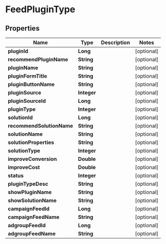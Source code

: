 

# FeedPluginType


## Properties

Name | Type | Description | Notes
------------ | ------------- | ------------- | -------------
**pluginId** | **Long** |  |  [optional]
**recommendPluginName** | **String** |  |  [optional]
**pluginName** | **String** |  |  [optional]
**pluginFormTitle** | **String** |  |  [optional]
**pluginButtonName** | **String** |  |  [optional]
**pluginSource** | **Integer** |  |  [optional]
**pluginSourceId** | **Long** |  |  [optional]
**pluginType** | **Integer** |  |  [optional]
**solutionId** | **Long** |  |  [optional]
**recommendSolutionName** | **String** |  |  [optional]
**solutionName** | **String** |  |  [optional]
**solutionProperties** | **String** |  |  [optional]
**solutionType** | **Integer** |  |  [optional]
**improveConversion** | **Double** |  |  [optional]
**improveCost** | **Double** |  |  [optional]
**status** | **Integer** |  |  [optional]
**pluginTypeDesc** | **String** |  |  [optional]
**showPluginName** | **String** |  |  [optional]
**showSolutionName** | **String** |  |  [optional]
**campaignFeedId** | **Long** |  |  [optional]
**campaignFeedName** | **String** |  |  [optional]
**adgroupFeedId** | **Long** |  |  [optional]
**adgroupFeedName** | **String** |  |  [optional]



